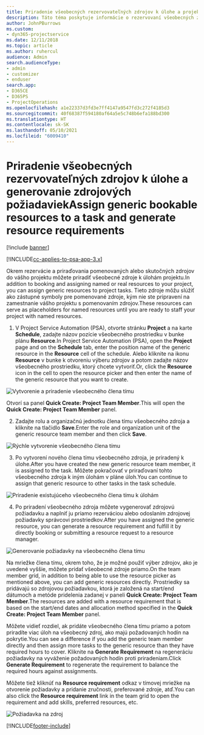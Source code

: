 ```yaml
---
title: Priradenie všeobecných rezervovateľných zdrojov k úlohe a projektovému tímu
description: Táto téma poskytuje informácie o rezervovaní všeobecných zdrojoch pre úlohy a projektové tímy.
author: JohnPBurrows
ms.custom:
- dyn365-projectservice
ms.date: 12/11/2018
ms.topic: article
ms.author: ruhercul
audience: Admin
search.audienceType:
- admin
- customizer
- enduser
search.app:
- D365CE
- D365PS
- ProjectOperations
ms.openlocfilehash: a1e22337d3fd3e7ff4147a9547fd3c272f4185d3
ms.sourcegitcommit: 40f68387f594180af64a5e5c748b6efa188bd300
ms.translationtype: HT
ms.contentlocale: sk-SK
ms.lasthandoff: 05/10/2021
ms.locfileid: "6009410"
---
```

# <a name="assign-generic-bookable-resources-to-a-task-and-generate-resource-requirements"></a><span data-ttu-id="dbfcd-103">Priradenie všeobecných rezervovateľných zdrojov k úlohe a generovanie zdrojových požiadaviek</span><span class="sxs-lookup"><span data-stu-id="dbfcd-103">Assign generic bookable resources to a task and generate resource requirements</span></span> 

[!include [banner](../includes/psa-now-project-operations.md)]

[!INCLUDE[cc-applies-to-psa-app-3.x](../includes/cc-applies-to-psa-app-3x.md)]

<span data-ttu-id="dbfcd-104">Okrem rezervácie a priraďovania pomenovaných alebo skutočných zdrojov do vášho projektu môžete priradiť všeobecné zdroje k úlohám projektu.</span><span class="sxs-lookup"><span data-stu-id="dbfcd-104">In addition to booking and assigning named or real resources to your project, you can assign generic resources to project tasks.</span></span> <span data-ttu-id="dbfcd-105">Tieto zdroje môžu slúžiť ako zástupné symboly pre pomenované zdroje, kým nie ste pripravení na zamestnanie vášho projektu s pomenovaním zdrojov.</span><span class="sxs-lookup"><span data-stu-id="dbfcd-105">These resources can serve as placeholders for named resources until you are ready to staff your project with named resources.</span></span> 

1. <span data-ttu-id="dbfcd-106">V Project Service Automation (PSA), otvorte stránku **Project** a na karte **Schedule**, zadajte názov pozície všeobecného prostriedku v bunke plánu **Resource**.</span><span class="sxs-lookup"><span data-stu-id="dbfcd-106">In Project Service Automation (PSA), open the **Project** page and on the **Schedule** tab, enter the position name of the generic resource in the **Resource** cell of the schedule.</span></span> <span data-ttu-id="dbfcd-107">Alebo kliknite na ikonu **Resource** v bunke k otvoreniu výberu zdrojov a potom zadajte názov všeobecného prostriedku, ktorý chcete vytvoriť.</span><span class="sxs-lookup"><span data-stu-id="dbfcd-107">Or, click the **Resource** icon in the cell to open the resource picker and then enter the name of the generic resource that you want to create.</span></span>

![Vytvorenie a priradenie všeobecného člena tímu](media/RM-how-to-9.png)

<span data-ttu-id="dbfcd-109">Otvorí sa panel **Quick Create: Project Team Member**.</span><span class="sxs-lookup"><span data-stu-id="dbfcd-109">This will open the **Quick Create: Project Team Member** panel.</span></span> 

2. <span data-ttu-id="dbfcd-110">Zadajte rolu a organizačnú jednotku člena tímu všeobecného zdroja a kliknite na tlačidlo **Save**.</span><span class="sxs-lookup"><span data-stu-id="dbfcd-110">Enter the role and organization unit of the generic resource team member and then click **Save**.</span></span>

![Rýchle vytvorenie všeobecného člena tímu](media/RM-how-to-10.png)

3. <span data-ttu-id="dbfcd-112">Po vytvorení nového člena tímu všeobecného zdroja, je priradený k úlohe.</span><span class="sxs-lookup"><span data-stu-id="dbfcd-112">After you have created the new generic resource team member, it is assigned to the task.</span></span> <span data-ttu-id="dbfcd-113">Môžete pokračovať v priraďovaní tohto všeobecného zdroja k iným úlohám v pláne úloh.</span><span class="sxs-lookup"><span data-stu-id="dbfcd-113">You can continue to assign that generic resource to other tasks in the task schedule.</span></span>

![Priradenie existujúceho všeobecného člena tímu k úlohám](media/RM-how-to-11.png)

4. <span data-ttu-id="dbfcd-115">Po priradení všeobecného zdroja môžete vygenerovať zdrojovú požiadavku a naplniť ju priamo rezerváciou alebo odoslaním zdrojovej požiadavky správcovi prostriedkov.</span><span class="sxs-lookup"><span data-stu-id="dbfcd-115">After you have assigned the generic resource, you can generate a resource requirement and fulfill it by directly booking or submitting a resource request to a resource manager.</span></span>

![Generovanie požiadavky na všeobecného člena tímu](media/RM-how-to-12.png)

<span data-ttu-id="dbfcd-117">Na mriežke člena tímu, okrem toho, že je možné použiť výber zdrojov, ako je uvedené vyššie, môžete pridať všeobecné zdroje priamo.</span><span class="sxs-lookup"><span data-stu-id="dbfcd-117">On the team member grid, in addition to being able to use the resource picker as mentioned above, you can add generic resources directly.</span></span> <span data-ttu-id="dbfcd-118">Prostriedky sa pridávajú so zdrojovou požiadavkou, ktorá je založená na start/end dátumoch a metóde pridelenia zadanej v paneli **Quick Create: Project Team Member**.</span><span class="sxs-lookup"><span data-stu-id="dbfcd-118">The resources are added with a resource requirement that is based on the start/end dates and allocation method specified in the **Quick Create: Project Team Member** panel.</span></span>

<span data-ttu-id="dbfcd-119">Môžete vidieť rozdiel, ak pridáte všeobecného člena tímu priamo a potom priradíte viac úloh na všeobecný zdroj, ako majú požadovaných hodín na pokrytie.</span><span class="sxs-lookup"><span data-stu-id="dbfcd-119">You can see a difference if you add the generic team member directly and then assign more tasks to the generic resource than they have required hours to cover.</span></span> <span data-ttu-id="dbfcd-120">Kliknite na **Generate Requirement** na regeneráciu požiadavky na vyváženie požadovaných hodín proti priradeniam.</span><span class="sxs-lookup"><span data-stu-id="dbfcd-120">Click **Generate Requirement** to regenerate the requirement to balance the required hours against assignments.</span></span>

<span data-ttu-id="dbfcd-121">Môžete tiež kliknúť na **Resource requirement** odkaz v tímovej mriežke na otvorenie požiadavky a pridanie zručnosti, preferované zdroje, atď.</span><span class="sxs-lookup"><span data-stu-id="dbfcd-121">You can also click the **Resource requirement** link in the team grid to open the requirement and add skills, preferred resources, etc.</span></span>

![Požiadavka na zdroj](media/RM-how-to-13.png)



[!INCLUDE[footer-include](../includes/footer-banner.md)]